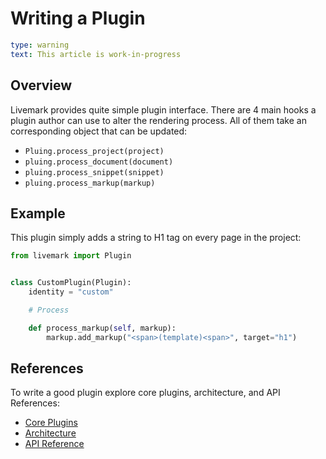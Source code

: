 # Writing a Plugin

```yaml remark
type: warning
text: This article is work-in-progress
```

## Overview

Livemark provides quite simple plugin interface. There are 4 main hooks a plugin author can use to alter the rendering process. All of them take an corresponding object that can be updated:

- `Pluing.process_project(project)`
- `pluing.process_document(document)`
- `pluing.process_snippet(snippet)`
- `pluing.process_markup(markup)`

## Example

This plugin simply adds a string to H1 tag on every page in the project:

```python
from livemark import Plugin


class CustomPlugin(Plugin):
    identity = "custom"

    # Process

    def process_markup(self, markup):
        markup.add_markup("<span>(template)<span>", target="h1")
```

## References

To write a good plugin explore core plugins, architecture, and API References:
- [Core Plugins](https://github.com/frictionlessdata/livemark/tree/main/livemark/plugins)
- [Architecture](architecture.html)
- [API Reference](reference.html)
